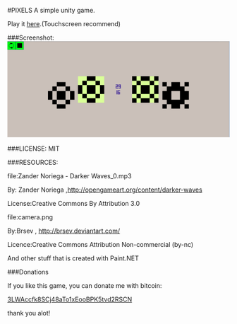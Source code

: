#PIXELS
A simple unity game.

Play it [here](http://alijahani.github.io/PixelsOnline.html).(Touchscreen recommend)

###Screenshot:
![ScreenShot](https://raw.githubusercontent.com/alijahani/PIXELS/master/ScreenShot.png)

###LICENSE:
MIT

###RESOURCES:

file:Zander Noriega - Darker Waves_0.mp3

By: Zander Noriega ,http://opengameart.org/content/darker-waves

License:Creative Commons By Attribution 3.0


file:camera.png

By:Brsev , http://brsev.deviantart.com/

Licence:Creative Commons Attribution Non-commercial (by-nc)

And other stuff that is created with Paint.NET

###Donations

If you like this game, you can donate me with bitcoin:

[3LWAccfk8SCj48aTo1xEooBPK5tvd2RSCN](bitcoin:3LWAccfk8SCj48aTo1xEooBPK5tvd2RSCN)

thank you alot!
